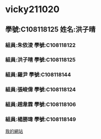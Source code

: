 # vicky211020

## 學號:C108118125 姓名:洪子晴

### 組員:朱依淩  學號:C108118122
### 組員:洪子晴  學號:C108118125
### 組員:羅尹    學號:C108118144
### 組員:張峻偉  學號:C108118124
### 組員:趙韋霖  學號:C108118106
### 組員:楊勝瑋  學號:C108118149

[我的網站](https://github.com/ZE777/vicky211020/edit/main/README.md)

